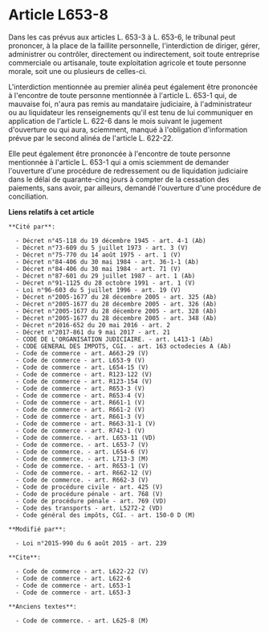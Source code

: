 # Article L653-8

Dans les cas prévus aux articles L. 653-3 à L. 653-6, le tribunal peut prononcer, à la place de la faillite personnelle,
l'interdiction de diriger, gérer, administrer ou contrôler, directement ou indirectement, soit toute entreprise commerciale
ou artisanale, toute exploitation agricole et toute personne morale, soit une ou plusieurs de celles-ci. 

L'interdiction mentionnée au premier alinéa peut également être prononcée à l'encontre de toute personne mentionnée à
l'article L. 653-1 qui, de mauvaise foi, n'aura pas remis au mandataire judiciaire, à l'administrateur ou au liquidateur les
renseignements qu'il est tenu de lui communiquer en application de l'article L. 622-6 dans le mois suivant le jugement
d'ouverture ou qui aura, sciemment, manqué à l'obligation d'information prévue par le second alinéa de l'article L. 622-22. 

Elle peut également être prononcée à l'encontre de toute personne mentionnée à l'article L. 653-1 qui a omis sciemment de
demander l'ouverture d'une procédure de redressement ou de liquidation judiciaire dans le délai de quarante-cinq jours à
compter de la cessation des paiements, sans avoir, par ailleurs, demandé l'ouverture d'une procédure de conciliation.

**Liens relatifs à cet article**

	**Cité par**:

	  - Décret n°45-118 du 19 décembre 1945 - art. 4-1 (Ab)
	  - Décret n°73-609 du 5 juillet 1973 - art. 3 (V)
	  - Décret n°75-770 du 14 août 1975 - art. 1 (V)
	  - Décret n°84-406 du 30 mai 1984 - art. 36-1-1 (Ab)
	  - Décret n°84-406 du 30 mai 1984 - art. 71 (V)
	  - Décret n°87-601 du 29 juillet 1987 - art. 1 (Ab)
	  - Décret n°91-1125 du 28 octobre 1991 - art. 1 (V)
	  - Loi n°96-603 du 5 juillet 1996 - art. 19 (V)
	  - Décret n°2005-1677 du 28 décembre 2005 - art. 325 (Ab)
	  - Décret n°2005-1677 du 28 décembre 2005 - art. 326 (Ab)
	  - Décret n°2005-1677 du 28 décembre 2005 - art. 328 (Ab)
	  - Décret n°2005-1677 du 28 décembre 2005 - art. 348 (Ab)
	  - Décret n°2016-652 du 20 mai 2016 - art. 2
	  - Décret n°2017-861 du 9 mai 2017 - art. 21
	  - CODE DE L'ORGANISATION JUDICIAIRE. - art. L413-1 (Ab)
	  - CODE GENERAL DES IMPOTS, CGI. - art. 163 octodecies A (Ab)
	  - Code de commerce - art. A663-29 (V)
	  - Code de commerce - art. L653-9 (V)
	  - Code de commerce - art. L654-15 (V)
	  - Code de commerce - art. R123-122 (V)
	  - Code de commerce - art. R123-154 (V)
	  - Code de commerce - art. R653-3 (V)
	  - Code de commerce - art. R653-4 (V)
	  - Code de commerce - art. R661-1 (V)
	  - Code de commerce - art. R661-2 (V)
	  - Code de commerce - art. R661-3 (V)
	  - Code de commerce - art. R663-31-1 (V)
	  - Code de commerce - art. R742-1 (V)
	  - Code de commerce. - art. L653-11 (VD)
	  - Code de commerce. - art. L653-7 (V)
	  - Code de commerce. - art. L654-6 (V)
	  - Code de commerce. - art. L713-3 (M)
	  - Code de commerce. - art. R653-1 (V)
	  - Code de commerce. - art. R662-12 (V)
	  - Code de commerce. - art. R662-3 (V)
	  - Code de procédure civile - art. 425 (V)
	  - Code de procédure pénale - art. 768 (V)
	  - Code de procédure pénale - art. 769 (VD)
	  - Code des transports - art. L5272-2 (VD)
	  - Code général des impôts, CGI. - art. 150-0 D (M)

	**Modifié par**:

	  - Loi n°2015-990 du 6 août 2015 - art. 239

	**Cite**:

	  - Code de commerce - art. L622-22 (V)
	  - Code de commerce - art. L622-6
	  - Code de commerce - art. L653-1
	  - Code de commerce - art. L653-3

	**Anciens textes**:

	  - Code de commerce. - art. L625-8 (M)
